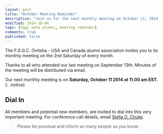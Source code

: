 ```yaml
---
layout: post
title: "October Meeting Reminder"
description: "Join us for the next monthly meeting on October 11, 2014 at 11am EST."
modified: 2014-10-04
tags: [fggc osha alumni, meeting reminder]
comments: true
published: false
---
```


The F.G.G.C. Onitsha - USA and Canada alumni association invites you to its monthly meeting on the 2nd Saturday of every month. 

Thanks to all who attended our last meeting on September 13th. Minutes of the meeting will be distributed via email.

Our next monthly meeting is on **Saturday, October 11 2014 at 11.00 am EST.**
{: .notice} 

## Dial In 
All members and potential new members, are invited to dial into this very important meeting. For conference call details, email [Stella O. Chuke](#mailto:stella.chuke@fggconitsha.com).

> Please be punctual and inform as many people as you know.
